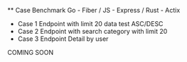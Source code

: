 ** Case Benchmark Go - Fiber / JS - Express / Rust - Actix

- Case 1 Endpoint with limit 20 data test ASC/DESC 
- Case 2 Endpoint with search category with limit 20
- Case 3 Endpoint Detail by user

COMING SOON 